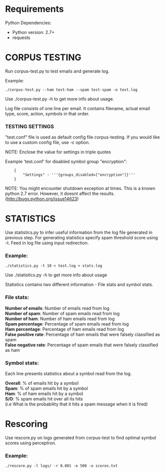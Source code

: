 # Requirements

Python Dependencies:  
* Python version: 2.7+  
* requests  

# CORPUS TESTING

Run corpus-test.py to test emails and generate log.

Example:

	./corpus-test.py --ham test-ham --spam test-spam -o test.log

Use ./corpus-test.py -h to get more info about usage.

Log file consists of one line per email. It contains filename, actual email type, score, action, symbols in that order.


### TESTING SETTINGS

"test.conf" file is used as default config file corpus-testing. If you would like to use a custom config file, use -c option.

NOTE: Enclose the value for settings in triple quotes

Example 'test.conf' for disabled symbol group "encryption":
```
	{
		"Settings" : '''{groups_disabled=["encryption"]}'''
	}
```


NOTE: You might encounter shutdown exception at times. This is a known python 2.7 error. However, it doesnt affect the results.
(http://bugs.python.org/issue14623)


# STATISTICS

Use statistics.py to infer useful information from the log file generated in previous step. For generating statistics specify spam threshold score using -t. Feed in log file using input redirection.

### Example:

	./statistics.py -t 10 < test.log > stats.log

Use ./statistics.py -h to get more info about usage

Statistics contains two different information - File stats and symbol stats.

### File stats:

**Number of emails**: Number of emails read from log  
**Number of spam**: Number of spam emails read from log  
**Number of ham**: Number of ham emails read from log  
**Spam percentage**: Percentage of spam emails read from log  
**Ham percentage**: Percentage of ham emails read from log  
**False positive rate**: Percentage of ham emails that were falsely classified as spam  
**False negative rate**: Percentage of spam emails that were falsely classified as ham  

### Symbol stats:

Each line presents statistics about a symbol read from the log.  

**Overall**: % of emails hit by a symbol  
**Spam**: % of spam emails hit by a symbol  
**Ham**: % of ham emails hit by a symbol  
**S/O**: % spam emails hit over all its hits  
	   (i.e What is the probability that it hits a spam message when it is fired)  


# Rescoring

Use rescore.py on logs generated from corpus-test to find optimal symbol scores using perceptron.

### Example:
	
	./rescore.py -l logs/ -r 0.001 -e 500 -o scores.txt

